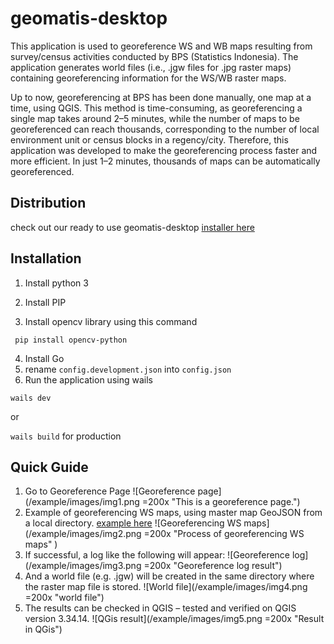 
# geomatis-desktop

This application is used to georeference  WS and WB maps resulting from survey/census activities conducted by BPS (Statistics Indonesia). The application generates world files (i.e., .jgw files for .jpg raster maps) containing georeferencing information for the WS/WB raster maps.

Up to now, georeferencing at BPS has been done manually, one map at a time, using QGIS. This method is time-consuming, as georeferencing a single map takes around 2–5 minutes, while the number of maps to be georeferenced can reach thousands, corresponding to the number of local environment unit or census blocks in a regency/city. Therefore, this application was developed to make the georeferencing process faster and more efficient. In just 1–2 minutes, thousands of maps can be automatically georeferenced.

  

## Distribution

check out our ready to use geomatis-desktop [installer here](https://github.com/nahrx/geomatis-desktop/releases)

  

## Installation

1. Install python 3

2. Install PIP

3. Install opencv library using this command

``` pip install opencv-python```

4. Install Go 
6. rename ```config.development.json``` into ```config.json```
7. Run the application using wails

```wails dev```

or

```wails build``` for production

## Quick Guide
1. Go to Georeference Page
	![Georeference page](/example/images/img1.png =200x "This is a georeference page.")
2. Example of georeferencing WS maps, using master map GeoJSON from a local directory. [example here](https://github.com/nahrx/geomatis-desktop/example)
	![Georeferencing WS maps](/example/images/img2.png =200x "Process of georeferencing WS maps" )
3. If successful, a log like the following will appear:
	![Georeference log](/example/images/img3.png =200x "Georeference log result")
4. And a world file (e.g. .jgw) will be created in the same directory where the raster map file is stored.
	![World file](/example/images/img4.png =200x "world file")
5. The results can be checked in QGIS – tested and verified on QGIS version 3.34.14.
	![QGis result](/example/images/img5.png =200x "Result in QGis")

